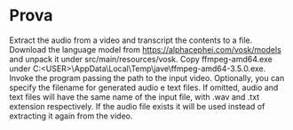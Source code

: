 # Prova
Extract the audio from a video and transcript the contents to a file.
Download the language model from https://alphacephei.com/vosk/models and unpack it under src/main/resources/vosk.
Copy ffmpeg-amd64.exe under C:\<USER>\AppData\Local\Temp\jave\ffmpeg-amd64-3.5.0.exe.
Invoke the program passing the path to the input video.
Optionally, you can specify the filename for generated audio e text files.
If omitted, audio and text files will have the same name of the input file, with .wav and .txt extension respectively.
If the audio file exists it will be used instead of extracting it again from the video.
